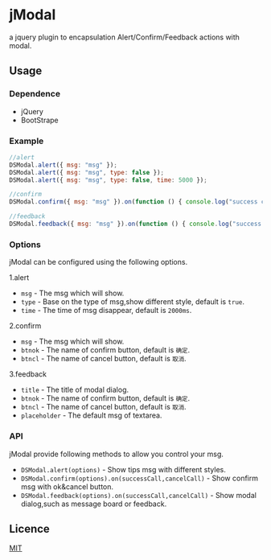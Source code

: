 # jModal
a jquery plugin to encapsulation Alert/Confirm/Feedback actions with modal.

## Usage

### Dependence

* jQuery
* BootStrape

### Example

```javascript
//alert
DSModal.alert({ msg: "msg" });
DSModal.alert({ msg: "msg", type: false });
DSModal.alert({ msg: "msg", type: false, time: 5000 });

//confirm
DSModal.confirm({ msg: "msg" }).on(function () { console.log("success callback"); }, function () { console.log("fail callback"); });

//feedback
DSModal.feedback({ msg: "msg" }).on(function () { console.log("success callback"); }, function () { console.log("fail callback"); });

```

### Options

jModal can be configured using the following options.

1.alert  
* `msg` - The msg which will show.
* `type` - Base on the type of msg,show different style, default is `true`.
* `time` - The time of msg disappear, default is `2000ms`.  

2.confirm  
* `msg` - The msg which will show.
* `btnok` - The name of confirm button, default is `确定`.
* `btncl` - The name of cancel button, default is `取消`.  

3.feedback  
* `title` - The title of modal dialog.
* `btnok` - The name of confirm button, default is `确定`.
* `btncl` - The name of cancel button, default is `取消`.
* `placeholder` - The default msg of textarea.

### API

jModal provide following methods to allow you control your msg.

* `DSModal.alert(options)` - Show tips msg with different styles.
* `DSModal.confirm(options).on(successCall,cancelCall)` - Show confirm msg with ok&cancel button.
* `DSModal.feedback(options).on(successCall,cancelCall)` -  Show modal dialog,such as message board or feedback.

## Licence

[MIT](http://opensource.org/licenses/MIT)
